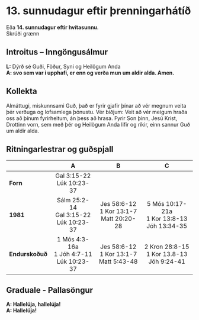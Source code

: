 # 13. sunnudagur eftir þrenningarhátíð

Eða **14. sunnudagur eftir hvítasunnu**.  
Skrúði grænn

## Introitus – Inngöngusálmur

**L:** Dýrð sé Guði, Föður, Syni og Heilögum Anda  
**A: svo sem var í upphafi, er enn og verða mun um aldir alda. Amen.**  

## Kollekta

Almáttugi, miskunnsami Guð, það er fyrir gjafir þínar að vér megnum veita þér verðuga og lofsamlega þónustu. Vér biðjum: Veit að vér meigum hraða oss að þínum fyrirheitum, án þess að hrasa. Fyrir Son þinn, Jesú Krist, Drottinn vorn, sem með þér og Heilögum Anda lifir og ríkir, einn sannur Guð um aldir alda.

## Ritningarlestrar og guðspjall

| |**A**|**B**|**C**|
|:---|:---:|:---:|:---:|
|**Forn**| Gal 3:15-22<br>Lúk 10:23-37| <br><br> | <br><br> |
|**1981**|Sálm 25:2-14<br>Gal 3:15-22<br>Lúk 10:23-37 |Jes 58:6-12<br>1 Kor 13:1-7<br>Matt 20:20-28 |5 Mós 10:17-21a<br>1 Kor 13:8-13<br>Jóh 13:34-35 |
|**Endurskoðuð**|1 Mós 4:3-16a<br>1 Jóh 4:7-11<br>Lúk 10:23-37 |Jes 58:6-12<br>1 Kor 13:1-7<br>Matt 5:43-48 |2 Kron 28:8-15<br>1 Kor 13.8-13<br>Jóh 9:24-41|

## Graduale - Pallasöngur

**A: Hallelúja, hallelúja!**  
**A: Hallelúja!**  
